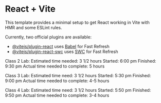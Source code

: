 # React + Vite

This template provides a minimal setup to get React working in Vite with HMR and some ESLint rules.

Currently, two official plugins are available:

- [@vitejs/plugin-react](https://github.com/vitejs/vite-plugin-react/blob/main/packages/plugin-react/README.md) uses [Babel](https://babeljs.io/) for Fast Refresh
- [@vitejs/plugin-react-swc](https://github.com/vitejs/vite-plugin-react-swc) uses [SWC](https://swc.rs/) for Fast Refresh

Class 2 Lab:
Estimated time needed: 3 1/2 hours
Started: 6:00 pm
Finished: 9:30 pm
Actual time needed to complete: 5 hours

Class 3 Lab:
Estimated time need: 3 1/2 hours
Started: 5:30 pm
Finished: 9:00 pm
Actual time needed to complete: 4-5 hours

Class 4 Lab:
Estimated time need: 3 1/2 hours
Started: 5:50 pm
Finished: 9:50 pm
Actual time needed to complete: 3-4 hours
